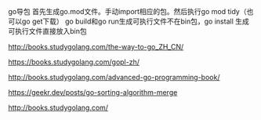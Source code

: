 go导包
首先生成go.mod文件。手动import相应的包。然后执行go mod tidy（也可以go get下载）
go build和go run生成可执行文件不在bin包，go install 生成可执行文件直接放入bin包


http://books.studygolang.com/the-way-to-go_ZH_CN/

https://books.studygolang.com/gopl-zh/

http://books.studygolang.com/advanced-go-programming-book/

https://geekr.dev/posts/go-sorting-algorithm-merge

http://books.studygolang.com/